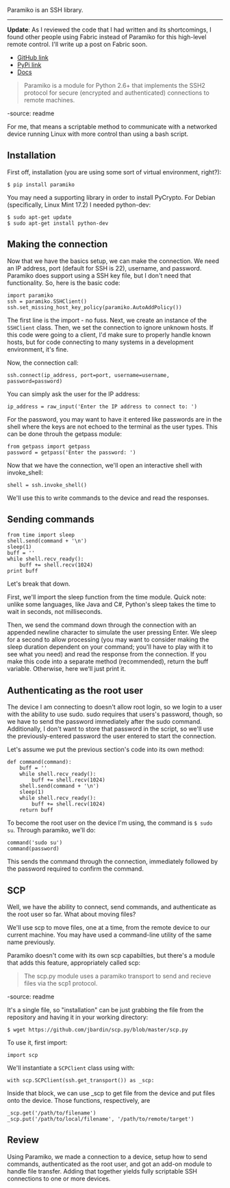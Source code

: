 Paramiko is an SSH library.

----

**Update**: As I reviewed the code that I had written and its shortcomings, I found other people using Fabric instead of Paramiko for this high-level remote control. I'll write up a post on Fabric soon.

* [GitHub link](https://github.com/paramiko/paramiko)
* [PyPi link](https://pypi.python.org/pypi/paramiko/)
* [Docs]()

> Paramiko is a module for Python 2.6+ that implements the SSH2 protocol for secure (encrypted and authenticated) connections to remote machines.

-source: readme

For me, that means a scriptable method to communicate with a networked device running Linux with more control than using a bash script.

## Installation
First off, installation (you are using some sort of virtual environment, right?):

```language-bash
$ pip install paramiko
```

You may need a supporting library in order to install PyCrypto. For Debian (specifically, Linux Mint 17.2) I needed python-dev:

```language-bash
$ sudo apt-get update
$ sudo apt-get install python-dev
```

## Making the connection
Now that we have the basics setup, we can make the connection. We need an IP address, port (default for SSH is 22), username, and password. Paramiko does support using a SSH key file, but I don't need that functionality. So, here is the basic code:

```language-python
import paramiko
ssh = paramiko.SSHClient()  
ssh.set_missing_host_key_policy(paramiko.AutoAddPolicy())  
```

The first line is the import - no fuss. Next, we create an instance of the `SSHClient` class. Then, we set the connection to ignore unknown hosts. If this code were going to a client, I'd make sure to properly handle known hosts, but for code connecting to many systems in a development environment, it's fine.

Now, the connection call:

```language-python
ssh.connect(ip_address, port=port, username=username, password=password)
```

You can simply ask the user for the IP address:

```language-python
ip_address = raw_input('Enter the IP address to connect to: ')  
```

For the password, you may want to have it entered like passwords are in the shell where the keys are not echoed to the terminal as the user types. This can be done throuh the getpass module:

```language-python
from getpass import getpass
password = getpass('Enter the password: ')
```

Now that we have the connection, we'll open an interactive shell with invoke_shell:

```language-python
shell = ssh.invoke_shell()  
```

We'll use this to write commands to the device and read the responses.

## Sending commands

```language-python
from time import sleep  
shell.send(command + '\n')  
sleep(1)  
buff = ''  
while shell.recv_ready():  
    buff += shell.recv(1024)
print buff  
```

Let's break that down.

First, we'll import the sleep function from the time module. Quick note: unlike some languages, like Java and C#, Python's sleep takes the time to wait in seconds, not milliseconds.

Then, we send the command down through the connection with an appended newline character to simulate the user pressing Enter. We sleep for a second to allow processing (you may want to consider making the sleep duration dependent on your command; you'll have to play with it to see what you need) and read the response from the connection. If you make this code into a separate method (recommended), return the buff variable. Otherwise, here we'll just print it.

## Authenticating as the root user
The device I am connecting to doesn't allow root login, so we login to a user with the ability to use sudo. sudo requires that users's password, though, so we have to send the password immediately after the sudo command. Additionally, I don't want to store that password in the script, so we'll use the previously-entered password the user entered to start the connection.

Let's assume we put the previous section's code into its own method:

```language-python
def command(command):  
    buff = ''
    while shell.recv_ready():
        buff += shell.recv(1024)
    shell.send(command + '\n')
    sleep(1)
    while shell.recv_ready():
        buff += shell.recv(1024)
    return buff
```

To become the root user on the device I'm using, the command is `$ sudo su`. Through paramiko, we'll do:

```language-python
command('sudo su')  
command(password) 
```
 
This sends the command through the connection, immediately followed by the password required to confirm the command.

## SCP
Well, we have the ability to connect, send commands, and authenticate as the root user so far. What about moving files?

We'll use scp to move files, one at a time, from the remote device to our current machine. You may have used a command-line utility of the same name previously.

Paramiko doesn't come with its own scp capabilties, but there's a module that adds this feature, appropriately called scp:

> The scp.py module uses a paramiko transport to send and recieve files via the scp1 protocol.

-source: readme

It's a single file, so "installation" can be just grabbing the file from the repository and having it in your working directory:

```language-bash
$ wget https://github.com/jbardin/scp.py/blob/master/scp.py
```

To use it, first import:

```language-python
import scp  
```

We'll instantiate a `SCPClient` class using with:

```language-python
with scp.SCPClient(ssh.get_transport()) as _scp:  
```

Inside that block, we can use _scp to get file from the device and put files onto the device. Those functions, respectively, are

```language-python
_scp.get('/path/to/filename')  
_scp.put('/path/to/local/filename', '/path/to/remote/target')  
```

## Review
Using Paramiko, we made a connection to a device, setup how to send commands, authenticated as the root user, and got an add-on module to handle file transfer. Adding that together yields fully scriptable SSH connections to one or more devices.
